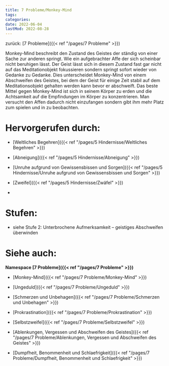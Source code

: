 ```yaml
---
title: 7 Probleme/Monkey-Mind
tags:
categories:
date: 2022-06-04
lastMod: 2022-08-28
---
```

zurück: [7 Probleme]({{< ref "/pages/7 Probleme" >}})



Monkey-Mind beschreibt den Zustand des Geistes der ständig von einer Sache zur anderen springt. Wie ein aufgebrachter Affe der sich scheinbar nicht beruhigen lässt. Der Geist lässt sich in diesem Zustand fast gar nicht auf das Meditationobjekt fokussieren sondern springt sofort wieder von Gedanke zu Gedanke. Dies unterscheidet Monkey-Mind von einem Abschweifen des Geistes, bei dem der Geist für einige Zeit stabil auf dem Meditationsobjekt gehalten werden kann bevor er abschweift. Das beste Mittel gegen Monkey-Mind ist sich in seinem Körper zu erden und die Achtsamkeit auf die Empfindungen im Körper zu konzentrieren. Man versucht den Affen dadurch nicht einzufangen sondern gibt ihm mehr Platz zum spielen und in zu beobachten.



# Hervorgerufen durch:

  + [Weltliches Begehren]({{< ref "/pages/5 Hindernisse/Weltliches Begehren" >}})

  + [Abneigung]({{< ref "/pages/5 Hindernisse/Abneigung" >}})

  + [Unruhe aufgrund von Gewissensbissen und Sorgen]({{< ref "/pages/5 Hindernisse/Unruhe aufgrund von Gewissensbissen und Sorgen" >}})

  + [Zweifel]({{< ref "/pages/5 Hindernisse/Zwäfel" >}})

  + 

# Stufen:

  + siehe Stufe 2: Unterbrochene Aufmerksamkeit – geistiges Abschweifen überwinden



# Siehe auch:

**Namespace [7 Probleme]({{< ref "/pages/7 Probleme" >}})**

  + [Monkey-Mind]({{< ref "/pages/7 Probleme/Monkey-Mind" >}})

  + [Ungeduld]({{< ref "/pages/7 Probleme/Ungeduld" >}})

  + [Schmerzen und Unbehagen]({{< ref "/pages/7 Probleme/Schmerzen und Unbehagen" >}})

  + [Prokrastination]({{< ref "/pages/7 Probleme/Prokrastination" >}})

  + [Selbstzweifel]({{< ref "/pages/7 Probleme/Selbstzweifel" >}})

  + [Ablenkungen, Vergessen und Abschweifen des Geistes]({{< ref "/pages/7 Probleme/Ablenkungen, Vergessen und Abschweifen des Geistes" >}})

  + [Dumpfheit, Benommenheit und Schlaefrigkeit]({{< ref "/pages/7 Probleme/Dumpfheit, Benommenheit und Schlaefrigkeit" >}})


